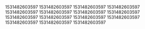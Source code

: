 1531482603597
1531482603597
1531482603597
1531482603597
1531482603597
1531482603597
1531482603597
1531482603597
1531482603597
1531482603597
1531482603597
1531482603597
1531482603597
1531482603597
1531482603597